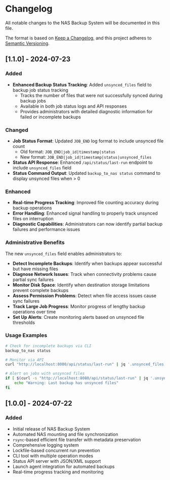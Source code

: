 # Changelog

All notable changes to the NAS Backup System will be documented in this file.

The format is based on [Keep a Changelog](https://keepachangelog.com/en/1.0.0/),
and this project adheres to [Semantic Versioning](https://semver.org/spec/v2.0.0.html).

## [1.1.0] - 2024-07-23

### Added
- **Enhanced Backup Status Tracking**: Added `unsynced_files` field to backup job status tracking
  - Tracks the number of files that were not successfully synced during backup jobs
  - Available in both job status logs and API responses
  - Provides administrators with detailed diagnostic information for failed or incomplete backups

### Changed
- **Job Status Format**: Updated `JOB_END` log format to include unsynced file count
  - Old format: `JOB_END|job_id|timestamp|status`
  - New format: `JOB_END|job_id|timestamp|status|unsynced_files`
- **Status API Response**: Enhanced `/api/status/last-run` endpoint to include `unsynced_files` field
- **Status Command Output**: Updated `backup_to_nas status` command to display unsynced files when > 0

### Enhanced
- **Real-time Progress Tracking**: Improved file counting accuracy during backup operations
- **Error Handling**: Enhanced signal handling to properly track unsynced files on interruption
- **Diagnostic Capabilities**: Administrators can now identify partial backup failures and performance issues

### Administrative Benefits
The new `unsynced_files` field enables administrators to:
- **Detect Incomplete Backups**: Identify when backups appear successful but have missing files
- **Diagnose Network Issues**: Track when connectivity problems cause partial sync failures  
- **Monitor Disk Space**: Identify when destination storage limitations prevent complete backups
- **Assess Permission Problems**: Detect when file access issues cause sync failures
- **Track Large Job Progress**: Monitor progress of lengthy backup operations over time
- **Set Up Alerts**: Create monitoring alerts based on unsynced file thresholds

### Usage Examples
```bash
# Check for incomplete backups via CLI
backup_to_nas status

# Monitor via API
curl "http://localhost:8080/api/status/last-run" | jq '.unsynced_files'

# Alert on jobs with unsynced files
if [ $(curl -s "http://localhost:8080/api/status/last-run" | jq '.unsynced_files') -gt 0 ]; then
    echo "Warning: Last backup has unsynced files"
fi
```

## [1.0.0] - 2024-07-22

### Added
- Initial release of NAS Backup System
- Automated NAS mounting and file synchronization
- `rsync`-based efficient file transfer with metadata preservation
- Comprehensive logging system
- Lockfile-based concurrent run prevention
- CLI tool with multiple operation modes
- Status API server with JSON/XML support
- Launch agent integration for automated backups
- Real-time progress tracking and monitoring
